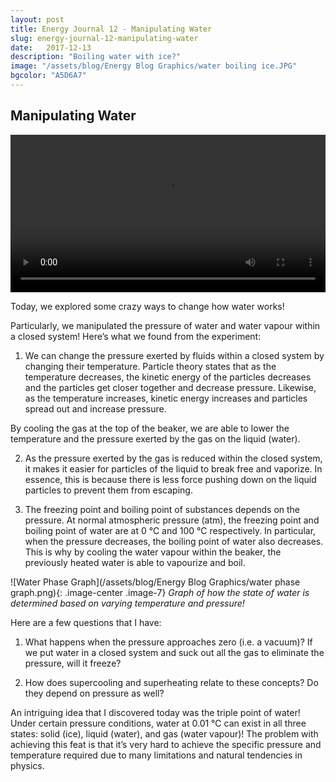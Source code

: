 ```yaml
---
layout: post
title: Energy Journal 12 - Manipulating Water 
slug: energy-journal-12-manipulating-water
date:   2017-12-13
description: "Boiling water with ice?"
image: "/assets/blog/Energy Blog Graphics/water boiling ice.JPG"
bgcolor: "A5D6A7"
---
```


## Manipulating Water

<video controls width="100%" height="auto">
    <source src="{{ "/assets/blog/Energy Blog Graphics/water boiling ice.mp4" | absolute_url }}" type="video/mp4">
</video>

Today, we explored some crazy ways to change how water works!

Particularly, we manipulated the pressure of water and water vapour within a closed system! Here’s what we found from the experiment:<!--more-->

1) We can change the pressure exerted by fluids within a closed system by changing their temperature. Particle theory states that as the temperature decreases, the kinetic energy of the particles decreases and the particles get closer together and decrease pressure. Likewise, as the temperature increases, kinetic energy increases and particles spread out and increase pressure.

By cooling the gas at the top of the beaker, we are able to lower the temperature and the pressure exerted by the gas on the liquid (water).

2) As the pressure exerted by the gas is reduced within the closed system, it makes it easier for particles of the liquid to break free and vaporize. In essence, this is because there is less force pushing down on the liquid particles to prevent them from escaping.

3) The freezing point and boiling point of substances depends on the pressure. At normal atmospheric pressure (atm), the freezing point and boiling point of water are at 0 ℃ and 100 ℃ respectively. In particular, when the pressure decreases, the boiling point of water also decreases. This is why by cooling the water vapour within the beaker, the previously heated water is able to vapourize and boil.

![Water Phase Graph](/assets/blog/Energy Blog Graphics/water phase graph.png){: .image-center .image-7}
*Graph of how the state of water is determined based on varying temperature and pressure!*

Here are a few questions that I have:

1) What happens when the pressure approaches zero (i.e. a vacuum)? If we put water in a closed system and suck out all the gas to eliminate the pressure, will it freeze?

2) How does supercooling and superheating relate to these concepts? Do they depend on pressure as well?

An intriguing idea that I discovered today was the triple point of water! Under certain pressure conditions, water at 0.01 ℃ can exist in all three states: solid (ice), liquid (water), and gas (water vapour)! The problem with achieving this feat is that it’s very hard to achieve the specific pressure and temperature required due to many limitations and natural tendencies in physics.